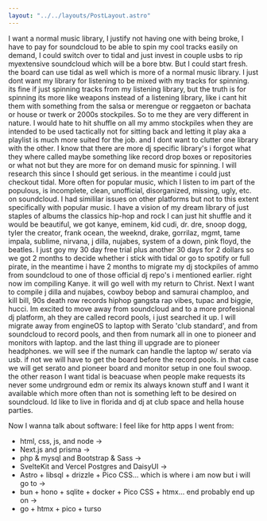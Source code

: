 ```yaml
---
layout: "../../layouts/PostLayout.astro"
---
```


I want a normal music library, I justify not having one with being broke, I have to pay for soundcloud to be able to spin my cool tracks easily on demand, I could switch over to tidal and just invest in couple usbs to rip myextensive soundcloud which will be a bore btw. But I could start fresh. the board can use tidal as well which is more of a normal music library. I just dont want my library for listening to be mixed with my tracks for spinning. its fine if just spinning tracks from my listening library, but the truth is for spinning its more like weapons instead of a listening library, like i cant hit them with something from the salsa or merengue or reggaeton or bachata or house or twerk or 2000s stockpiles. So to me they are very different in nature. I would hate to hit shuffle on all my ammo stockpiles when they are intended to be used tactically not for sitting back and letting it play aka a playlist is much more suited for the job. and I dont want to clutter one library with the other. I know that there are more dj specific library's i forgot what they where called maybe something like record drop boxes or repositories or what not but they are more for on demand music for spinning. I will research this since I should get serious. in the meantime i could just checkout tidal. More often for popular music, which I listen to im  part of the populous, is incomplete, clean, unofficial, disorganized, missing, ugly, etc. on soundcloud. I had simililar issues on other platforms but not to this extent specifically with popular music. I have a vision of my dream library of just staples of albums the classics hip-hop and rock I can just hit shuffle and it would be beautiful, we got kanye, eminem, kid cudi, dr. dre, snoop dogg, tyler the creator, frank ocean, the weeknd, drake, gorrilaz, mgmt, tame impala, sublime, nirvana, j dilla, nujabes, system of a down, pink floyd, the beatles. I just goy my 30 day free trial plus another 30 days for 2 dollars so we got 2 months to decide whether i stick with tidal or go to spotify or full pirate, in the meantime i have 2 months to migrate my dj stockpiles of ammo from soundcloud to one of those official dj repo's i mentioned earlier. right now im compiling Kanye. it will go well with my return to Christ. Next I want to compile j dilla and nujabes, cowboy bebop and samurai champloo, and kill bill, 90s death row records hiphop gangsta rap vibes, tupac and biggie, hucci. Im excited to move away from soundcloud and to a more profesional dj platform, ah they are called record pools, i just searched it up. I will migrate away from engineOS to laptop with Serato 'club standard', and from soundcloud to record pools, and then from numark all in one to pioneer and monitors with laptop. and the last thing ill upgrade are to pioneer headphones. we will see if the numark can handle the laptop w/ serato via usb. if not we will have to get the board before the record pools. in that case we will get serato and pioneer board and monitor setup in one foul swoop. the other reason I want tidal is beacuase when people make requests its never some undrground edm or remix its always known stuff and I want it available which more often than not is something left to be desired on soundcloud. Id like to live in florida and dj at club space and hella house parties.

Now I wanna talk about software:
I feel like for http apps I went from:
- html, css, js, and node ->
- Next.js and prisma ->
- php & mysql and Bootstrap & Sass ->
- SvelteKit and Vercel Postgres and DaisyUI ->
- Astro + libsql + drizzle + Pico CSS... which is where i am now but i will go to ->
- bun + hono + sqlite + docker + Pico CSS + htmx... end probably end up on ->
- go + htmx + pico + turso
